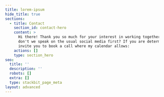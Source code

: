 ```yaml
---
title: lorem-ipsum
hide_title: true
sections:
  - title: Contact
    section_id: contact-hero
    content: >
      Hi there! Thank you so much for your interest in working together. Why
      don't we speak on the usual social media first? If you are determined, I
      invite you to book a call where my calendar allows:
    actions: []
    type: section_hero
seo:
  title: ''
  description: ''
  robots: []
  extra: []
  type: stackbit_page_meta
layout: advanced
---
```

